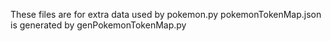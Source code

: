 These files are for extra data used by pokemon.py
pokemonTokenMap.json is generated by genPokemonTokenMap.py
